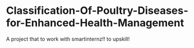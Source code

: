 # Classification-Of-Poultry-Diseases-for-Enhanced-Health-Management
A project that to work with  smartinternz!! to upskill!
